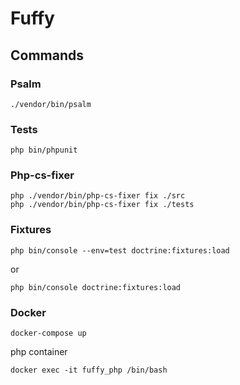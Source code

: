 # Fuffy

## Commands

### Psalm
```
./vendor/bin/psalm
```

### Tests
```
php bin/phpunit
```

### Php-cs-fixer
```
php ./vendor/bin/php-cs-fixer fix ./src
php ./vendor/bin/php-cs-fixer fix ./tests
```

### Fixtures
```
php bin/console --env=test doctrine:fixtures:load
```
or
```
php bin/console doctrine:fixtures:load
```

### Docker
```
docker-compose up
```
php container
```
docker exec -it fuffy_php /bin/bash
```